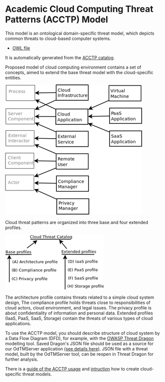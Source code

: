 
# Academic Cloud Computing Threat Patterns (ACCTP) Model

This model is an ontological domain-specific threat model, 
which depicts common threats to cloud-based computer systems.

* [OWL file](../OdTMACCTP.owl)

It is automatically generated from the [ACCTP catalog](https://nets4geeks.github.io/acctp/).

Proposed model of cloud computing environment contains a set of concepts, aimed to extend 
the base threat model with the cloud-specific entities.

![acctp_concepts](acctp_concepts.png)

Cloud threat patterns are organized into three base and four extended profiles.

![acctp_profiles](acctp_profiles.png)

The architecture profile contains threats related to a simple cloud system design, 
The compliance profile holds threats close to responsibilities of cloud actors, cloud environment, and legal issues. 
The privacy profile is about confidentiality of information and personal data. 
Extended profiles (IaaS, PaaS, SaaS, Storage) contain the threats of various types of cloud applications.

To use the ACCTP model, you should describe structure of cloud system by a Data Flow Diagram (DFD),
for example, with the [OWASP Threat Dragon](https://owasp.org/www-project-threat-dragon/) modelling tool.
Saved Dragon's JSON file should be used as a source for our OdTMServer application [(see details here)](../applications/OdTMServer/).
JSON file with a threat model, built by the OdTMServer tool, can be reopen in Threat Dragon for further analysis.

There is a [guide of the ACCTP usage](../guide) and [intruction](../guide/instruction.md) how to create cloud-specific threat models.